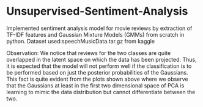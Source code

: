 # Unsupervised-Sentiment-Analysis
Implemented sentiment analysis model for movie reviews by extraction of TF-IDF features and Gaussian Mixture Models (GMMs) from scratch in python.
Dataset used:speechMusicData.tar.gz from kaggle

Observation:
We notice that reviews for the two classes are quite overlapped in the latent space on which the data has been projected. Thus, it is expected that the model will not perform well if the classification is to be performed based on just the posterior probabilities of the Gaussians. This fact is quite evident from the plots shown above where we observe that the Gaussians at least in the first two dimensional space of PCA is learning to mimic the data distribution but cannot differentiate between the two.

